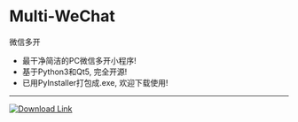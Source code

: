 # Multi-WeChat
微信多开
- 最干净简洁的PC微信多开小程序!
- 基于Python3和Qt5, 完全开源!
- 已用PyInstaller打包成.exe, 欢迎下载使用!
---
[![Download Link](https://img.shields.io/badge/V1.0-点击下载-green)](https://x.com/FiresJoeng)
